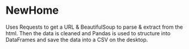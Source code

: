 # NewHome
Uses Requests to get a URL & BeautifulSoup to parse & extract from the html.
Then the data is cleaned and Pandas is used to structure into DataFrames and save the data into a CSV on the desktop.
